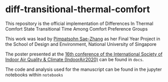 # diff-transitional-thermal-comfort
This repository is the official implementation of Differences In Thermal Comfort State Transitional Time Among Comfort Preference Groups

This work was lead by [Pimpatsohn Sae-Zhang](https://www.linkedin.com/in/pimpatsohn-sae-zhang-8a4115170/) as her Final Year Project in the School of Design and Environment, National University of Singapore

The poster presented at the [16th conference of the International Society of Indoor Air Quality & Climate (IndoorAir2020)](http://indoorair2020.org/) can be found in `docs`.

The code and analysis used for the manuscript can be found in the jupyter notebooks within `notebooks`
